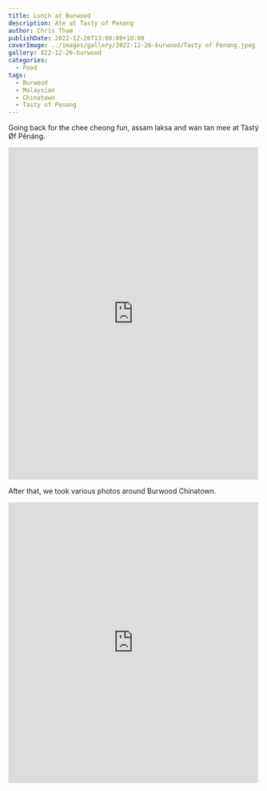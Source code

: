 ```yaml
---
title: Lunch at Burwood
description: Ate at Tasty of Penang
author: Chris Tham
publishDate: 2022-12-26T13:00:00+10:00
coverImage: ../images/gallery/2022-12-26-burwood/Tasty of Penang.jpeg
gallery: 022-12-26-burwood
categories:
  - Food
tags:
  - Burwood
  - Malaysian
  - Chinatown
  - Tasty of Penang
---
```


Going back for the chee cheong fun, assam laksa and wan tan mee at Tàstý Øf Pênáng.

<iframe src="https://www.facebook.com/plugins/post.php?href=https%3A%2F%2Fwww.facebook.com%2Fchris1.tham%2Fposts%2Fpfbid02baXvUXRjKCo65Ezdck1M6GrLADPfWJZxaBvcvVyrimRACbMZZJvgk4qQvTSXB3hel&show_text=true&width=500" width="500" height="665" style="border:none;overflow:hidden" scrolling="no" frameborder="0" allowfullscreen="true" allow="autoplay; clipboard-write; encrypted-media; picture-in-picture; web-share"></iframe>

After that, we took various photos around Burwood Chinatown.

<iframe src="https://www.facebook.com/plugins/post.php?href=https%3A%2F%2Fwww.facebook.com%2Fchris1.tham%2Fposts%2Fpfbid0291oAzpM6CUZUDYSZ29PGLxCjaQxbo2MHXvrCegawUFCaEzvVXsyBmsGkKJ3ZMPSzl&show_text=true&width=500" width="500" height="562" style="border:none;overflow:hidden" scrolling="no" frameborder="0" allowfullscreen="true" allow="autoplay; clipboard-write; encrypted-media; picture-in-picture; web-share"></iframe>
